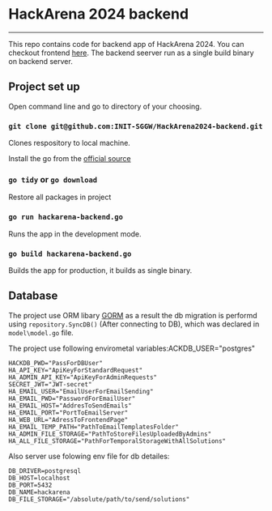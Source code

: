 # HackArena 2024 backend
---
This repo contains code for backend app of HackArena 2024. You can checkout frontend [here](https://github.com/INIT-SGGW/HackArena2024-frontend). The backend seerver run as a single build binary on backend server.

## Project set up

Open command line and go to directory of your choosing.

### `git clone git@github.com:INIT-SGGW/HackArena2024-backend.git`

Clones respository to local machine.

Install the go from the [official source](https://go.dev/doc/install)

### `go tidy` or `go download`

Restore all packages in project

### `go run hackarena-backend.go`

Runs the app in the development mode.

### `go build hackarena-backend.go`

Builds the app for production, it builds as single binary.


## Database

The project use ORM libary [GORM](https://gorm.io/index.html) as a result the db migration is performd using `repository.SyncDB()` (After connecting to DB), which was declared in `model\model.go` file.

The project use following envirometal variables:ACKDB_USER="postgres"

```env
HACKDB_PWD="PassForDBUser"
HA_API_KEY="ApiKeyForStandardRequest"
HA_ADMIN_API_KEY="ApiKeyForAdminRequests"
SECRET_JWT="JWT-secret"
HA_EMAIL_USER="EmailUserForEmailSending"
HA_EMAIL_PWD="PasswordForEmailUser"
HA_EMAIL_HOST="AddresToSendEmails"
HA_EMAIL_PORT="PortToEmailServer"
HA_WEB_URL="AdressToFrontendPage"
HA_EMAIL_TEMP_PATH="PathToEmailTemplatesFolder"
HA_ADMIN_FILE_STORAGE="PathToStoreFilesUploadedByAdmins"
HA_ALL_FILE_STORAGE="PathForTemporalStorageWithAllSolutions"
```

Also server use folowing env file for db detailes:
```env
DB_DRIVER=postgresql
DB_HOST=localhost
DB_PORT=5432
DB_NAME=hackarena
DB_FILE_STORAGE="/absolute/path/to/send/solutions"
```